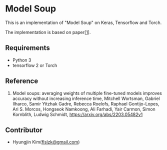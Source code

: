 # Model Soup

This is an implementation of "Model Soup" on Keras, Tensorflow and Torch.

The implementation is based on paper[[1](https://arxiv.org/abs/2203.05482v1)].

## Requirements

- Python 3
- tensorflow 2 or Torch

## Reference

 1. Model soups: averaging weights of multiple fine-tuned models improves accuracy without increasing inference time,
    Mitchell Wortsman, Gabriel Ilharco, Samir Yitzhak Gadre, Rebecca Roelofs, Raphael Gontijo-Lopes, Ari S. Morcos, Hongseok Namkoong, Ali Farhadi, Yair Carmon, Simon Kornblith, Ludwig Schmidt,
    https://arxiv.org/abs/2203.05482v1
   
## Contributor

 * Hyungjin Kim(flslzk@gmail.com)
